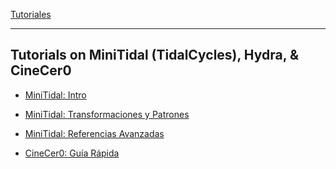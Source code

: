 
[Tutoriales](../README.md)    

-------------------------------------------------------------------------------  

## Tutorials on MiniTidal (TidalCycles), Hydra, & CineCer0

+ [MiniTidal: Intro](MiniTidal-Intro.md)

+ [MiniTidal: Transformaciones y Patrones](MiniTidal-TranformPatterns.md)

+ [MiniTidal: Referencias Avanzadas](MiniTidal-AdvanceReferences.md)

+ [CineCer0: Guía Rápida](CineCer0-Cheatsheet.md)

<!-- + [CineCer0: Intro](CineCer0-Intro.md)

+ [CineCer0: Animated parameters](CineCer0-AnimatedParameters.md)

+ [CineCer0: Advance References](CineCer0-AdvanceReferences.md)

+ [Hydra: Intro](Hydra-Intro.md)

+ [Hydra: Modulators](Hydra-Modulators.md)

+ [Hydra: Importing Video, Images, and Camera Feed](Hydra-VidImgCam.md)

+ [Hydra: Advance References](Hydra-AdvanceReferences.md) -->
